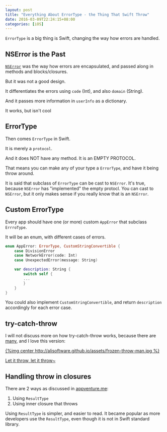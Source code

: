 ```yaml
---
layout: post
title: "Everything About ErrorType - the Thing That Swift Throw"
date: 2016-03-09T22:24:15+08:00
categories: [iOS]
---
```


`ErrorType` is a big thing is Swift, changing the way how errors are handled.


## NSError is the Past

[`NSError`](https://developer.apple.com/library/mac/documentation/Cocoa/Reference/Foundation/Classes/NSError_Class) was the way how errors are encapsulated, and passed along in methods and blocks/closures.

But it was not a good design.

It differentiates the errors using `code` (Int), and also `domain` (String).

And it passes more information in `userInfo` as a dictionary.

It works, but isn't cool


## ErrorType

Then comes `ErrorType` in Swift.

It is merely a `protocol`.

And it does NOT have any method. It is an EMPTY PROTOCOL.

That means you can make any of your type a `ErrorType`, and have it being throw around.

It is said that subclass of `ErrorType` can be cast to `NSError`. It's true, because `NSError` has "implemented" the empty protocl. You can cast to `NSError`, but it only makes sense if you really know that is an `NSError`.


## Custom ErrorType

Every app should have one (or more) custom `AppError` that subclass `ErrroType`.

It will be an enum, with different cases of errors.

```swift
enum AppError: ErrorType, CustomStringConvertible {
    case DivisionError
    case NetworkError(code: Int)
    case UnexpectedError(message: String)

    var description: String {
        switch self {
        ...
        }
    }
}
```

You could also implement `CustomStringConvertible`, and return `description` accordingly for each error case.


## try-catch-throw

I will not discuss more on how try-catch-throw works, because there are [many](https://developer.apple.com/library/prerelease/ios/documentation/Swift/Conceptual/Swift_Programming_Language/ErrorHandling.html), and I love this version:

[{%img center http://alisoftware.github.io/assets/frozen-throw-man.jpg %}](http://alisoftware.github.io/2015/12/17/let-it-throw/)

[Let it throw, let it throw~](http://alisoftware.github.io/2015/12/17/let-it-throw/)


## Handling throw in closures

There are 2 ways as discussed in [appventure.me](http://appventure.me/2015/06/19/swift-try-catch-asynchronous-closures/):

1. Using `ResultType`
2. Using inner closure that throws

Using `ResultType` is simpler, and easier to read. It became popular as more developers use the `ResultType`, even though it is not in Swift standard library.
